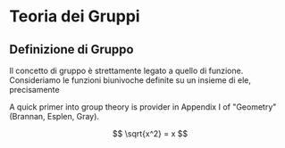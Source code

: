 # Teoria dei Gruppi

## Definizione di Gruppo
Il concetto di gruppo è strettamente legato a quello di funzione. Consideriamo le funzioni biunivoche definite su un insieme di ele, precisamente 

A quick primer into group theory is provider in Appendix I of "Geometry" (Brannan, Esplen, Gray). 

$$ \sqrt{x^2} = x $$  
<!--stackedit_data:
eyJoaXN0b3J5IjpbNTQwMTIyMTkwXX0=
-->
